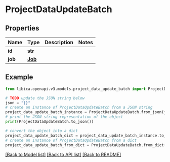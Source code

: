 # ProjectDataUpdateBatch


## Properties

Name | Type | Description | Notes
------------ | ------------- | ------------- | -------------
**id** | **str** |  | 
**job** | [**Job**](Job.md) |  | 

## Example

```python
from libica.openapi.v3.models.project_data_update_batch import ProjectDataUpdateBatch

# TODO update the JSON string below
json = "{}"
# create an instance of ProjectDataUpdateBatch from a JSON string
project_data_update_batch_instance = ProjectDataUpdateBatch.from_json(json)
# print the JSON string representation of the object
print(ProjectDataUpdateBatch.to_json())

# convert the object into a dict
project_data_update_batch_dict = project_data_update_batch_instance.to_dict()
# create an instance of ProjectDataUpdateBatch from a dict
project_data_update_batch_from_dict = ProjectDataUpdateBatch.from_dict(project_data_update_batch_dict)
```
[[Back to Model list]](../README.md#documentation-for-models) [[Back to API list]](../README.md#documentation-for-api-endpoints) [[Back to README]](../README.md)


